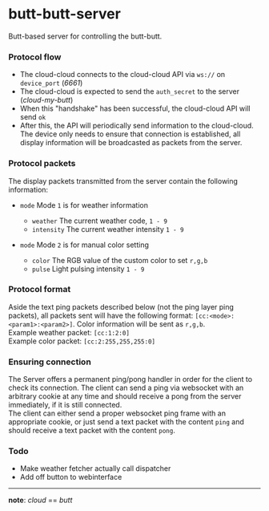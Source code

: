 # butt-butt-server
Butt-based server for controlling the butt-butt.

### Protocol flow
* The cloud-cloud connects to the cloud-cloud API via `ws://` on `device_port` (_6661_)
* The cloud-cloud is expected to send the `auth_secret` to the server (_cloud-my-butt_)
* When this "handshake" has been successful, the cloud-cloud API will send `ok`
* After this, the API will periodically send information to the cloud-cloud. The device only needs to ensure that connection is established, all display information will be broadcasted as packets from the server.

### Protocol packets
The display packets transmitted from the server contain the following information:
* `mode` Mode `1` is for weather information
  * `weather` The current weather code, `1 - 9`
  * `intensity` The current weather intensity `1 - 9`

* `mode` Mode `2` is for manual color setting
  * `color` The RGB value of the custom color to set `r,g,b`
  * `pulse` Light pulsing intensity `1 - 9`

### Protocol format
Aside the text ping packets described below (not the ping layer ping packets), all packets sent will have the following format: `[cc:<mode>:<param1>:<param2>]`. Color information will be sent as `r,g,b`.    
Example weather packet: `[cc:1:2:0]`   
Example color packet: `[cc:2:255,255,255:0]`

### Ensuring connection
The Server offers a permanent ping/pong handler in order for the client to check its connection. The client can send a ping via websocket with an arbitrary cookie at any time and should receive a pong from the server immediately, if it is still connected.    
The client can either send a proper websocket ping frame with an appropriate cookie, or just send a text packet with the content `ping` and should receive a text packet with the content `pong`.

### Todo
- Make weather fetcher actually call dispatcher
- Add off button to webinterface

----
**note**: _cloud_ == _butt_ 
